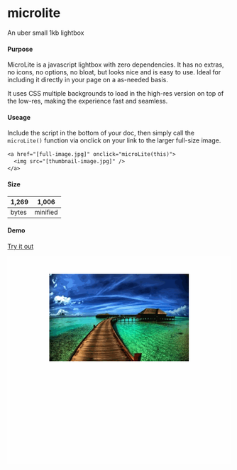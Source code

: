 # microlite
An uber small 1kb lightbox

#### Purpose

MicroLite is a javascript lightbox with zero dependencies. It has no extras, no icons, no options, no bloat, but looks nice and is easy to use. Ideal for including it directly in your page on a as-needed basis.

It uses CSS multiple backgrounds to load in the high-res version on top of the low-res, making the experience fast and seamless.


#### Useage

Include the script in the bottom of your doc, then simply call the `microLite()` function via onclick on your link to the larger full-size image.

```
<a href="[full-image.jpg]" onclick="microLite(this)">
  <img src="[thumbnail-image.jpg]" />
</a>
```


#### Size

1,269 | 1,006
---|---
bytes | minified


#### Demo

[Try it out](http://output.jsbin.com/tebeve/)

![MicroLite demo](demo.gif "MicroLite")
